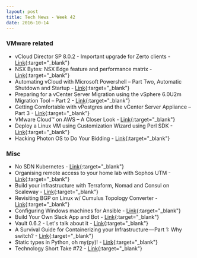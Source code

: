 ```yaml
---
layout: post
title: Tech News - Week 42
date: 2016-10-14
---
```


### VMware related

* vCloud Director SP 8.0.2 - Important upgrade for Zerto clients - 
  [Link](http://anthonyspiteri.net/released-vcloud-director-sp-8-0-2-important-upgrade-for-zerto-clients/){:target="_blank"}
* NSX Bytes: NSX Edge feature and performance matrix - 
  [Link](http://anthonyspiteri.net/nsx-bytes-updated-nsx-edge-feature-and-performance-matrix/){:target="_blank"}
* Automating vCloud with Microsoft Powershell – Part Two, Automatic Shutdown and Startup - 
  [Link](http://blog.iland.com/cloud/automating-the-iland-with-microsoft-powershell-and-powercli-part-two){:target="_blank"}
* Preparing for a vCenter Server Migration using the vSphere 6.0U2m Migration Tool – Part 2 - 
  [Link](http://blogs.vmware.com/vsphere/2016/10/preparing-vcenter-server-migration-using-vsphere-6-0-update-2m-migration-tool-part-2.html){:target="_blank"}
* Getting Comfortable with vPostgres and the vCenter Server Appliance – Part 3 - 
  [Link](http://blogs.vmware.com/vsphere/2016/10/getting-comfortable-vpostgres-vcenter-server-appliance-part-3.html){:target="_blank"}
* VMware Cloud™ on AWS – A Closer Look - 
  [Link](http://frankdenneman.nl/2016/10/13/vmware-cloud-aws-closer-look/){:target="_blank"}
* Deploy a Linux VM using Customization Wizard using Perl SDK -
  [Link](https://room28.it/index.php/2016/10/10/deploy-a-linux-vm-using-customization-wizard-using-perl-sdk/){:target="_blank"}
* Hacking Photon OS to Do Your Bidding  - 
  [Link](http://www.timcarr.net/?p=471){:target="_blank"}

### Misc

* No SDN Kubernetes -
  [Link](https://medium.com/@rothgar/no-sdn-kubernetes-5a0cb32070dd){:target="_blank"}
* Organising remote access to your home lab with Sophos UTM - 
  [Link](http://vmnomad.blogspot.fr/2016/09/remote-access-with-sophos-utm.html){:target="_blank"}
* Build your infrastructure with Terraform, Nomad and Consul on Scaleway - 
  [Link](https://blog.online.net/2016/09/14/build-your-infrastructure-with-terraform-nomad-and-consul-on-scaleway/){:target="_blank"}
* Revisiting BGP on Linux w/ Cumulus Topology Converter - 
  [Link](http://blog.codybunch.com/2016/08/22/Revisiting-BGP-on-Linux-w-Cumulus-Topology-Converter/){:target="_blank"}
* Configuring Windows machines for Ansible - 
  [Link](http://www.virtualtothecore.com/en/configuring-windows-machines-for-ansible/){:target="_blank"}
* Build Your Own Slack App and Bot -
  [Link](https://www.viget.com/articles/how-to-build-your-own-slack-app-and-bot){:target="_blank"}
* Vault 0.6.2 - Let's talk about it -
  [Link](https://www.hashicorp.com/blog/vault-0.6.2.html){:target="_blank"}
* A Survival Guide for Containerizing your Infrastructure — Part 1: Why switch? - 
  [Link](https://medium.com/google-cloud/a-survival-guide-for-containerizing-your-infrastructure-part-1-why-switch-8e8dee9fc66){:target="_blank"}
* Static types in Python, oh my(py)! - 
  [Link](http://blog.zulip.org/2016/10/13/static-types-in-python-oh-mypy/){:target="_blank"}
* Technology Short Take #72 - 
  [Link](http://blog.scottlowe.org/2016/10/10/technology-short-take-72/){:target="_blank"}


